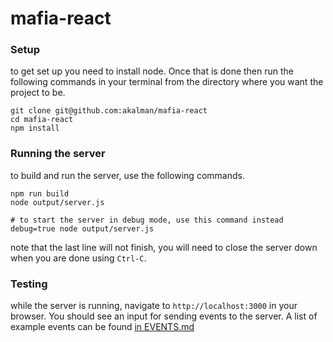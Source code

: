 # mafia-react

### Setup

to get set up you need to install node.  Once that is done then run the
following commands in your terminal from the directory where you want the
project to be.

```
git clone git@github.com:akalman/mafia-react
cd mafia-react
npm install
```


### Running the server

to build and run the server, use the following commands.

```
npm run build
node output/server.js

# to start the server in debug mode, use this command instead
debug=true node output/server.js
```

note that the last line will not finish, you will need to close the server
down when you are done using `Ctrl-C`.

### Testing

while the server is running, navigate to `http://localhost:3000` in your
browser.  You should see an input for sending events to the server.  A list of
example events can be found [in EVENTS.md](src/client/EVENTS.md)
